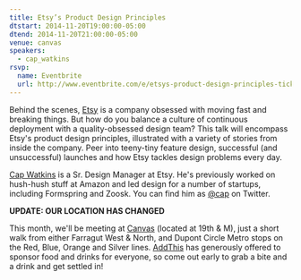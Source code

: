 ```yaml
---
title: Etsy’s Product Design Principles
dtstart: 2014-11-20T19:00:00-05:00
dtend: 2014-11-20T21:00:00-05:00
venue: canvas
speakers:
  - cap_watkins
rsvp:
  name: Eventbrite
  url: http://www.eventbrite.com/e/etsys-product-design-principles-tickets-13886329385
---
```


Behind the scenes, [Etsy](http://www.etsy.com) is a company obsessed with moving fast and breaking things. But how do you balance a culture of continuous deployment with a quality-obsessed design team? This talk will encompass Etsy's product design principles, illustrated with a variety of stories from inside the company. Peer into teeny-tiny feature design, successful (and unsuccessful) launches and how Etsy tackles design problems every day.

[Cap Watkins](http://capwatkins.com) is a Sr. Design Manager at Etsy. He's previously worked on hush-hush stuff at Amazon and led design for a number of startups, including Formspring and Zoosk. You can find him as [@cap](https://twitter.com/cap) on Twitter.

**UPDATE: OUR LOCATION HAS CHANGED**

This month, we'll be meeting at [Canvas](http://canvas.co/work) (located at 19th & M), just a short walk from either Farragut West & North, and Dupont Circle Metro stops on the Red, Blue, Orange and Silver lines. [AddThis](http://www.addthis.com) has generously offered to sponsor food and drinks for everyone, so come out early to grab a bite and a drink and get settled in!
